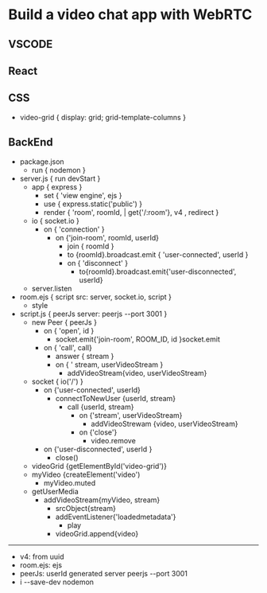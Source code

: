 # Build a video chat app with WebRTC

## VSCODE

## React

## CSS

- video-grid { display: grid; grid-template-columns }

## BackEnd

- package.json
  - run { nodemon }
- server.js { run devStart }
  - app { express }
    - set { 'view engine', ejs }
    - use { express.static('public') }
    - render { 'room', roomId, | get{'/:room'}, v4 , redirect }
  - io { socket.io }
    - on { 'connection' }
      - on {'join-room', roomId, userId}
        - join { roomId }
        - to {roomId}.broadcast.emit { 'user-connected', userId }
        - on { 'disconnect' }
          - to{roomId}.broadcast.emit{'user-disconnected', userId}
  - server.listen
- room.ejs { script src: server, socket.io, script }
  - style
- script.js { peerJs server: peerjs --port 3001 }
  - new Peer { peerJs }
    - on { 'open', id }
      - socket.emit{'join-room', ROOM_ID, id }socket.emit
    - on { 'call', call}
      - answer { stream }
      - on { ' stream, userVideoStream }
        - addVideoStream{video, userVideoStream}
  - socket { io('/') }
    - on {'user-connected', userId}
      - connectToNewUser {userId, stream}
        - call {userId, stream}
          - on {'stream', userVideoStream}
            - addVideoStrewam {video, userVideoStream}
          - on {'close'}
            - video.remove
    - on {'user-disconnected', userId }
      - close()
  - videoGrid {getElementById('video-grid')}
  - myVideo {createElement('video')
    - myVideo.muted
  - getUserMedia
    - addVideoStream{myVideo, stream}
      - srcObject{stream}
      - addEventListener{'loadedmetadata'}
        - play
      - videoGrid.append{video}

---

- v4: from uuid
- room.ejs: ejs
- peerJs: userId generated server peerjs --port 3001
- i --save-dev nodemon

